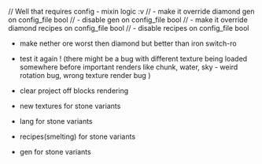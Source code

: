 // Well that requires config - mixin logic :v
// - make it override diamond gen on config_file bool
// - disable gen on config_file bool
// - make it override diamond recipes on config_file bool
// - disable recipes on config_file bool

- make nether ore worst then diamond but better than iron switch-ro

- test it again ! (there might be a bug with different texture being loaded somewhere before important renders 
like chunk, water, sky - weird rotation bug, wrong texture render bug )

- clear project off blocks rendering

- new textures for stone variants
- lang for stone variants
- recipes(smelting) for stone variants
- gen for stone variants